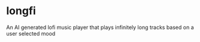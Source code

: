 # longfi
An AI generated lofi music player that plays infinitely long tracks based on a user selected mood
